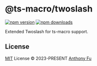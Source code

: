 # @ts-macro/twoslash

[![npm version][npm-version-src]][npm-version-href]
[![npm downloads][npm-downloads-src]][npm-downloads-href]

Extended Twoslash for ts-macro support.

## License

[MIT](./LICENSE) License © 2023-PRESENT [Anthony Fu](https://github.com/antfu)

<!-- Badges -->

[npm-version-src]: https://img.shields.io/npm/v/@ts-macro/twoslash?style=flat&colorA=161514&colorB=EAB836
[npm-version-href]: https://npmjs.com/package/twoslash
[npm-downloads-src]: https://img.shields.io/npm/dm/@ts-macro/twoslash?style=flat&colorA=161514&colorB=E66041
[npm-downloads-href]: https://npmjs.com/package/@ts-macro/twoslash

